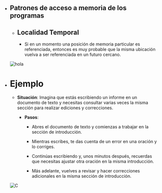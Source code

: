 - ## Patrones de acceso a memoria de los programas

    - ## **Localidad Temporal** 
        - Si en un momento una posición de memoria particular es referenciada, entonces es muy probable que la misma ubicación vuelva a ser referenciada en un futuro cercano. 

    ![hola](https://th.bing.com/th/id/R.674acca196887d5f7ae2a81c6c7c3f55?rik=XPymUm9vyXr0CA&riu=http%3a%2f%2fwww.newdevices.com%2ftutoriales%2fmemoria%2fimages%2f4d.gif&ehk=2nbZmLP1VxAzpmvSZX25pFpBNPsdtFG1EH%2ftgbarCwI%3d&risl=&pid=ImgRaw&r=0&sres=1&sresct=1)

- # **Ejemplo**
    - **Situación**: Imagina que estás escribiendo un informe en un documento de texto y necesitas consultar varias veces la misma sección para realizar ediciones y correcciones.
        - **Pasos**:

            - Abres el documento de texto y comienzas a trabajar en la sección de introducción.

            - Mientras escribes, te das cuenta de un error en una oración y lo corriges.

            - Continúas escribiendo y, unos minutos después, recuerdas que necesitas ajustar otra oración en la misma introducción.

            - Más adelante, vuelves a revisar y hacer correcciones adicionales en la misma sección de introducción.

    ![C](https://cdn.computerhoy.com/sites/navi.axelspringer.es/public/media/image/2014/07/49373-texto-errores.jpg?tf=750x)